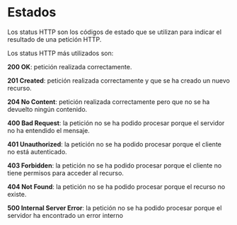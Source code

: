 # Estados

<div class="alert alert--success">
Los status HTTP son los códigos de estado que se utilizan para indicar el resultado de una petición HTTP.



</div>


Los status HTTP más utilizados son:

**200 OK**: petición realizada correctamente.

**201 Created**: petición realizada correctamente y que se ha creado un nuevo recurso.

**204 No Content**: petición realizada correctamente pero que no se ha devuelto ningún contenido.

**400 Bad Request**: la petición no se ha podido procesar porque el servidor no ha entendido el mensaje.

**401 Unauthorized**: la petición no se ha podido procesar porque el cliente no está autenticado.

**403 Forbidden**: la petición no se ha podido procesar porque el cliente no tiene permisos para acceder al recurso.

**404 Not Found**: la petición no se ha podido procesar porque el recurso no existe.

**500 Internal Server Error**: la petición no se ha podido procesar porque el servidor ha encontrado un error interno